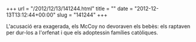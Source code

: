 +++
url = "/2012/12/13/141244.html"
title = ""
date = "2012-12-13T13:12:44+00:00"
slug = "141244"
+++

<p>L'acusació era exagerada, els McCoy no devoraven els bebès: els raptaven per dur-los a l'orfenat i que els adoptessin famílies catòliques.</p>
